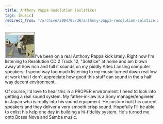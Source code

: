 ```yaml
---
title: Anthony Pappa Resolution (Solstice)
tags: [music]
redirect_from: "/archive/2004/03/30/anthony-pappa-resolution-solstice.aspx/"
---
```


![](/assets/images/AnthonyPappaResolution.jpg)I've been on a real Anthony Pappa
kick lately. Right now I'm listening to Resolution CD 2 Track 12,
"Solstice" at home and am blown away at how rich and full it sounds on
my piddly Altec Lansing computer speakers. I spend way too much
listening to my music turned down real low at work that I don't
appreciate how good this stuff can sound in the a half way decent
environment.

Of course, I'd love to hear this in a PROPER environment. I need to look
into getting a real sound system. My father-in-law is a Sony
manager/engineer in Japan who is really into his sound equipment. He
custom built his current speakers and they deliver a very smooth crisp
sound. Hopefully I'll be able to enlist his help one day in building a
hi-fidelity system. He's turned me onto Bossa Nova and Samba music.

